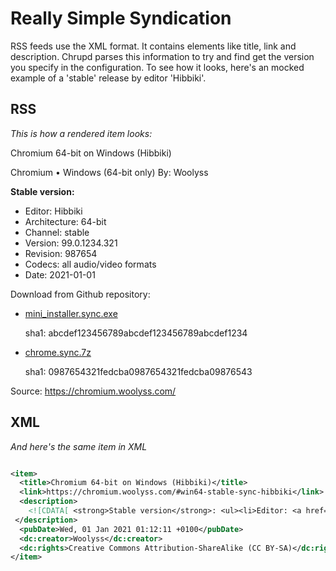 # Really Simple Syndication

RSS feeds use the XML format. It contains elements like title, link and description. Chrupd parses this information to try and find get the version you specify in the  configuration. To see how it looks, here's an mocked example of a 'stable' release by editor 'Hibbiki'.

## RSS

*This is how a rendered item looks:*

Chromium 64-bit on Windows (Hibbiki)

Chromium • Windows (64-bit only) By: Woolyss

**Stable version:**

- Editor: Hibbiki
- Architecture: 64-bit
- Channel: stable
- Version: 99.0.1234.321
- Revision: 987654
- Codecs: all audio/video formats
- Date: 2021-01-01

Download from Github repository:

- [mini_installer.sync.exe](ttps://github.com/Hibbiki/chromium-win64/releases/download/v99.0.1234.321-r987654/mini_installer.sync.exe)

  sha1: abcdef123456789abcdef123456789abcdef1234

- [chrome.sync.7z](https://github.com/Hibbiki/chromium-win64/releases/download/v99.0.1234.321-r987654/chrome.sync.7z)

  sha1: 0987654321fedcba0987654321fedcba09876543

Source: https://chromium.woolyss.com/

## XML

*And here's the same item in XML*

``` xml

<item>
  <title>Chromium 64-bit on Windows (Hibbiki)</title>
  <link>https://chromium.woolyss.com/#win64-stable-sync-hibbiki</link>
  <description>
    <![CDATA[ <strong>Stable version</strong>: <ul><li>Editor: <a href="https://chromium.woolyss.com/">Hibbiki</a></li><li>Architecture: 64-bit</li><li>Channel: stable</li><li>Version: 99.0.1234.321</li><li>Revision: 987654</li><li>Codecs: all audio/video formats</li><li>Date: <abbr title="Date format: YYYY-MM-DD">2021-01-01</abbr></li></ul> Download from Github repository: <ul><li><a href="https://github.com/Hibbiki/chromium-win64/releases/download/v99.0.1234.321-r987654/mini_installer.sync.exe">mini_installer.sync.exe</a><br />sha1: abcdef123456789abcdef123456789abcdef1234</li><li><a href="https://github.com/Hibbiki/chromium-win64/releases/download/v99.0.1234.321-r987654/chrome.sync.7z">chrome.sync.7z</a><br />sha1: 0987654321fedcba0987654321fedcba09876543</li></ul><small>Source: <a href="https://chromium.woolyss.com/">https://chromium.woolyss.com/</a></small> ]]>
 </description>
  <pubDate>Wed, 01 Jan 2021 01:12:11 +0100</pubDate>
  <dc:creator>Woolyss</dc:creator>
  <dc:rights>Creative Commons Attribution-ShareAlike (CC BY-SA)</dc:rights>
</item>

```
